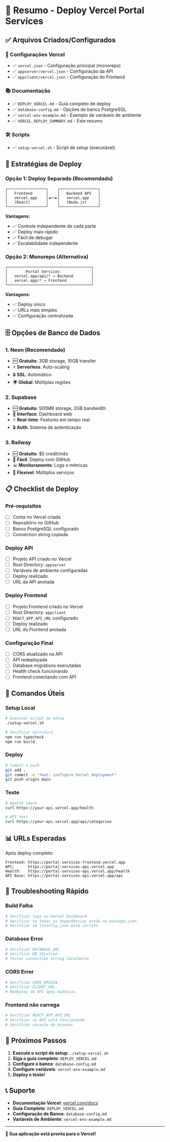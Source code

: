 # 🚀 Resumo - Deploy Vercel Portal Services

## ✅ Arquivos Criados/Configurados

### 📁 Configurações Vercel
- ✅ `vercel.json` - Configuração principal (monorepo)
- ✅ `appserver/vercel.json` - Configuração da API
- ✅ `appclient/vercel.json` - Configuração do Frontend

### 📚 Documentação
- ✅ `DEPLOY_VERCEL.md` - Guia completo de deploy
- ✅ `database-config.md` - Opções de banco PostgreSQL
- ✅ `vercel-env-example.md` - Exemplo de variáveis de ambiente
- ✅ `VERCEL_DEPLOY_SUMMARY.md` - Este resumo

### 🛠️ Scripts
- ✅ `setup-vercel.sh` - Script de setup (executável)

## 🎯 Estratégias de Deploy

### Opção 1: Deploy Separado (Recomendado)
```
┌─────────────────┐    ┌─────────────────┐
│   Frontend      │    │   Backend API   │
│   vercel.app    │◄──►│   vercel.app    │
│   (React)       │    │   (Node.js)     │
└─────────────────┘    └─────────────────┘
```

**Vantagens:**
- ✅ Controle independente de cada parte
- ✅ Deploy mais rápido
- ✅ Fácil de debugar
- ✅ Escalabilidade independente

### Opção 2: Monorepo (Alternativa)
```
┌─────────────────────────────────────┐
│        Portal Services              │
│   vercel.app/api/* → Backend        │
│   vercel.app/* → Frontend           │
└─────────────────────────────────────┘
```

**Vantagens:**
- ✅ Deploy único
- ✅ URLs mais simples
- ✅ Configuração centralizada

## 🗄️ Opções de Banco de Dados

### 1. **Neon** (Recomendado)
- 🆓 **Gratuito**: 3GB storage, 10GB transfer
- ⚡ **Serverless**: Auto-scaling
- 🔒 **SSL**: Automático
- 🌍 **Global**: Múltiplas regiões

### 2. **Supabase**
- 🆓 **Gratuito**: 500MB storage, 2GB bandwidth
- 🎨 **Interface**: Dashboard web
- ⚡ **Real-time**: Features em tempo real
- 🔒 **Auth**: Sistema de autenticação

### 3. **Railway**
- 🆓 **Gratuito**: $5 credit/mês
- 🚀 **Fácil**: Deploy com GitHub
- 📊 **Monitoramento**: Logs e métricas
- 🔧 **Flexível**: Múltiplos serviços

## 📋 Checklist de Deploy

### Pré-requisitos
- [ ] Conta no Vercel criada
- [ ] Repositório no GitHub
- [ ] Banco PostgreSQL configurado
- [ ] Connection string copiada

### Deploy API
- [ ] Projeto API criado no Vercel
- [ ] Root Directory: `appserver`
- [ ] Variáveis de ambiente configuradas
- [ ] Deploy realizado
- [ ] URL da API anotada

### Deploy Frontend
- [ ] Projeto Frontend criado no Vercel
- [ ] Root Directory: `appclient`
- [ ] `REACT_APP_API_URL` configurado
- [ ] Deploy realizado
- [ ] URL do Frontend anotada

### Configuração Final
- [ ] CORS atualizado na API
- [ ] API redeployada
- [ ] Database migrations executadas
- [ ] Health check funcionando
- [ ] Frontend conectando com API

## 🔧 Comandos Úteis

### Setup Local
```bash
# Executar script de setup
./setup-vercel.sh

# Verificar estrutura
npm run typecheck
npm run build
```

### Deploy
```bash
# Commit e push
git add .
git commit -m "feat: configure Vercel deployment"
git push origin main
```

### Teste
```bash
# Health check
curl https://your-api.vercel.app/health

# API test
curl https://your-api.vercel.app/api/categories
```

## 📊 URLs Esperadas

Após deploy completo:

```
Frontend: https://portal-services-frontend.vercel.app
API:      https://portal-services-api.vercel.app
Health:   https://portal-services-api.vercel.app/health
API Base: https://portal-services-api.vercel.app/api
```

## 🐛 Troubleshooting Rápido

### Build Falha
```bash
# Verificar logs no Vercel Dashboard
# Verificar se todas as dependências estão no package.json
# Verificar se tsconfig.json está correto
```

### Database Error
```bash
# Verificar DATABASE_URL
# Verificar DB_SSL=true
# Testar connection string localmente
```

### CORS Error
```bash
# Verificar CORS_ORIGIN
# Verificar CLIENT_URL
# Redeploy da API após mudanças
```

### Frontend não carrega
```bash
# Verificar REACT_APP_API_URL
# Verificar se API está funcionando
# Verificar console do browser
```

## 🎉 Próximos Passos

1. **Execute o script de setup**: `./setup-vercel.sh`
2. **Siga o guia completo**: `DEPLOY_VERCEL.md`
3. **Configure o banco**: `database-config.md`
4. **Configure variáveis**: `vercel-env-example.md`
5. **Deploy e teste!**

## 📞 Suporte

- **Documentação Vercel**: [vercel.com/docs](https://vercel.com/docs)
- **Guia Completo**: `DEPLOY_VERCEL.md`
- **Configuração de Banco**: `database-config.md`
- **Variáveis de Ambiente**: `vercel-env-example.md`

---

**🚀 Sua aplicação está pronta para o Vercel!**
